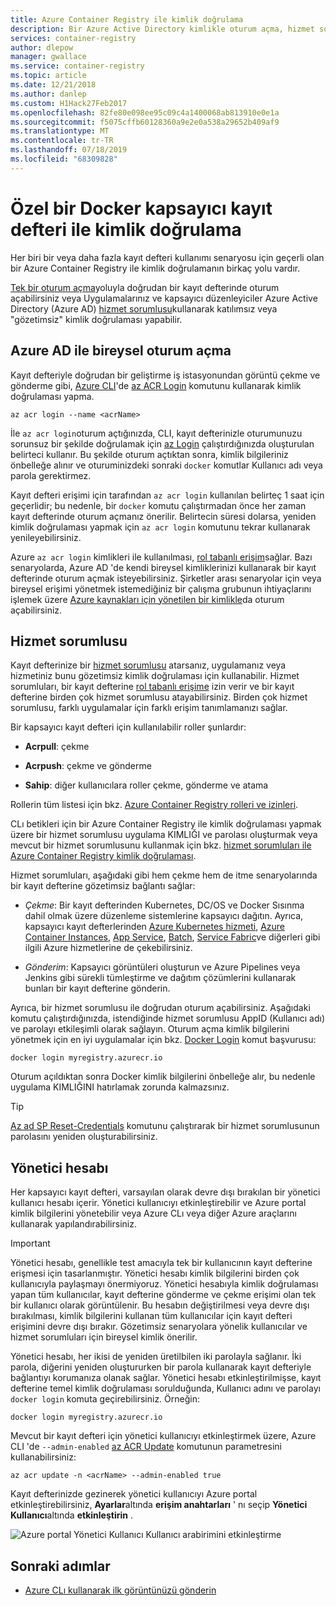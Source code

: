 ```yaml
---
title: Azure Container Registry ile kimlik doğrulama
description: Bir Azure Active Directory kimlikle oturum açma, hizmet sorumlularını kullanma ve isteğe bağlı yönetici kimlik bilgilerini kullanma dahil olmak üzere bir Azure Container Registry için kimlik doğrulama seçenekleri.
services: container-registry
author: dlepow
manager: gwallace
ms.service: container-registry
ms.topic: article
ms.date: 12/21/2018
ms.author: danlep
ms.custom: H1Hack27Feb2017
ms.openlocfilehash: 82fe80e098ee95c09c4a1400068ab813910e0e1a
ms.sourcegitcommit: f5075cffb60128360a9e2e0a538a29652b409af9
ms.translationtype: MT
ms.contentlocale: tr-TR
ms.lasthandoff: 07/18/2019
ms.locfileid: "68309828"
---
```

# <a name="authenticate-with-a-private-docker-container-registry"></a>Özel bir Docker kapsayıcı kayıt defteri ile kimlik doğrulama

Her biri bir veya daha fazla kayıt defteri kullanımı senaryosu için geçerli olan bir Azure Container Registry ile kimlik doğrulamanın birkaç yolu vardır.

[Tek bir oturum açma](#individual-login-with-azure-ad)yoluyla doğrudan bir kayıt defterinde oturum açabilirsiniz veya Uygulamalarınız ve kapsayıcı düzenleyiciler Azure Active Directory (Azure AD) [hizmet sorumlusu](#service-principal)kullanarak katılımsız veya "gözetimsiz" kimlik doğrulaması yapabilir.

## <a name="individual-login-with-azure-ad"></a>Azure AD ile bireysel oturum açma

Kayıt defteriyle doğrudan bir geliştirme iş istasyonundan görüntü çekme ve gönderme gibi, [Azure CLI](/cli/azure/install-azure-cli)'de [az ACR Login](/cli/azure/acr?view=azure-cli-latest#az-acr-login) komutunu kullanarak kimlik doğrulaması yapma.

```azurecli
az acr login --name <acrName>
```

İle `az acr login`oturum açtığınızda, CLI, kayıt defterinizle oturumunuzu sorunsuz bir şekilde doğrulamak için [az Login](/cli/azure/reference-index#az-login) çalıştırdığınızda oluşturulan belirteci kullanır. Bu şekilde oturum açtıktan sonra, kimlik bilgileriniz önbelleğe alınır ve oturuminizdeki sonraki `docker` komutlar Kullanıcı adı veya parola gerektirmez. 

Kayıt defteri erişimi için tarafından `az acr login` kullanılan belirteç 1 saat için geçerlidir; bu nedenle, bir `docker` komutu çalıştırmadan önce her zaman kayıt defterinde oturum açmanız önerilir. Belirtecin süresi dolarsa, yeniden kimlik doğrulaması yapmak için `az acr login` komutunu tekrar kullanarak yenileyebilirsiniz. 

Azure `az acr login` kimlikleri ile kullanılması, [rol tabanlı erişim](../role-based-access-control/role-assignments-portal.md)sağlar. Bazı senaryolarda, Azure AD 'de kendi bireysel kimliklerinizi kullanarak bir kayıt defterinde oturum açmak isteyebilirsiniz. Şirketler arası senaryolar için veya bireysel erişimi yönetmek istemediğiniz bir çalışma grubunun ihtiyaçlarını işlemek üzere [Azure kaynakları için yönetilen bir kimlikle](container-registry-authentication-managed-identity.md)da oturum açabilirsiniz.

## <a name="service-principal"></a>Hizmet sorumlusu

Kayıt defterinize bir [hizmet sorumlusu](../active-directory/develop/app-objects-and-service-principals.md) atarsanız, uygulamanız veya hizmetiniz bunu gözetimsiz kimlik doğrulaması için kullanabilir. Hizmet sorumluları, bir kayıt defterine [rol tabanlı erişime](../role-based-access-control/role-assignments-portal.md) izin verir ve bir kayıt defterine birden çok hizmet sorumlusu atayabilirsiniz. Birden çok hizmet sorumlusu, farklı uygulamalar için farklı erişim tanımlamanızı sağlar.

Bir kapsayıcı kayıt defteri için kullanılabilir roller şunlardır:

* **Acrpull**: çekme

* **Acrpush**: çekme ve gönderme

* **Sahip**: diğer kullanıcılara roller çekme, gönderme ve atama

Rollerin tüm listesi için bkz. [Azure Container Registry rolleri ve izinleri](container-registry-roles.md).

CLı betikleri için bir Azure Container Registry ile kimlik doğrulaması yapmak üzere bir hizmet sorumlusu uygulama KIMLIĞI ve parolası oluşturmak veya mevcut bir hizmet sorumlusunu kullanmak için bkz. [hizmet sorumluları ile Azure Container Registry kimlik doğrulaması](container-registry-auth-service-principal.md).

Hizmet sorumluları, aşağıdaki gibi hem çekme hem de itme senaryolarında bir kayıt defterine gözetimsiz bağlantı sağlar:

  * *Çekme*: Bir kayıt defterinden Kubernetes, DC/OS ve Docker Sısınma dahil olmak üzere düzenleme sistemlerine kapsayıcı dağıtın. Ayrıca, kapsayıcı kayıt defterlerinden [Azure Kubernetes hizmeti](container-registry-auth-aks.md), [Azure Container Instances](container-registry-auth-aci.md), [App Service](../app-service/index.yml), [Batch](../batch/index.yml), [Service Fabric](/azure/service-fabric/)ve diğerleri gibi ilgili Azure hizmetlerine de çekebilirsiniz.

  * *Gönderim*: Kapsayıcı görüntüleri oluşturun ve Azure Pipelines veya Jenkins gibi sürekli tümleştirme ve dağıtım çözümlerini kullanarak bunları bir kayıt defterine gönderin.

Ayrıca, bir hizmet sorumlusu ile doğrudan oturum açabilirsiniz. Aşağıdaki komutu çalıştırdığınızda, istendiğinde hizmet sorumlusu AppID (Kullanıcı adı) ve parolayı etkileşimli olarak sağlayın. Oturum açma kimlik bilgilerini yönetmek için en iyi uygulamalar için bkz. [Docker Login](https://docs.docker.com/engine/reference/commandline/login/) komut başvurusu:

```
docker login myregistry.azurecr.io
```

Oturum açıldıktan sonra Docker kimlik bilgilerini önbelleğe alır, bu nedenle uygulama KIMLIĞINI hatırlamak zorunda kalmazsınız.

> [!TIP]
> [Az ad SP Reset-Credentials](/cli/azure/ad/sp?view=azure-cli-latest) komutunu çalıştırarak bir hizmet sorumlusunun parolasını yeniden oluşturabilirsiniz.
>

## <a name="admin-account"></a>Yönetici hesabı

Her kapsayıcı kayıt defteri, varsayılan olarak devre dışı bırakılan bir yönetici kullanıcı hesabı içerir. Yönetici kullanıcıyı etkinleştirebilir ve Azure portal kimlik bilgilerini yönetebilir veya Azure CLı veya diğer Azure araçlarını kullanarak yapılandırabilirsiniz.

> [!IMPORTANT]
> Yönetici hesabı, genellikle test amacıyla tek bir kullanıcının kayıt defterine erişmesi için tasarlanmıştır. Yönetici hesabı kimlik bilgilerini birden çok kullanıcıyla paylaşmayı önermiyoruz. Yönetici hesabıyla kimlik doğrulaması yapan tüm kullanıcılar, kayıt defterine gönderme ve çekme erişimi olan tek bir kullanıcı olarak görüntülenir. Bu hesabın değiştirilmesi veya devre dışı bırakılması, kimlik bilgilerini kullanan tüm kullanıcılar için kayıt defteri erişimini devre dışı bırakır. Gözetimsiz senaryolara yönelik kullanıcılar ve hizmet sorumluları için bireysel kimlik önerilir.
>

Yönetici hesabı, her ikisi de yeniden üretilbilen iki parolayla sağlanır. İki parola, diğerini yeniden oluştururken bir parola kullanarak kayıt defteriyle bağlantıyı korumanıza olanak sağlar. Yönetici hesabı etkinleştirilmişse, kayıt defterine temel kimlik doğrulaması sorulduğunda, Kullanıcı adını ve parolayı `docker login` komuta geçirebilirsiniz. Örneğin:

```
docker login myregistry.azurecr.io 
```


Mevcut bir kayıt defteri için yönetici kullanıcıyı etkinleştirmek üzere, Azure CLI 'de `--admin-enabled` [az ACR Update](/cli/azure/acr?view=azure-cli-latest#az-acr-update) komutunun parametresini kullanabilirsiniz:

```azurecli
az acr update -n <acrName> --admin-enabled true
```

Kayıt defterinizde gezinerek yönetici kullanıcıyı Azure portal etkinleştirebilirsiniz, **Ayarlar**altında **erişim anahtarları** ' nı seçip **Yönetici Kullanıcı**altında **etkinleştirin** .

![Azure portal Yönetici Kullanıcı Kullanıcı arabirimini etkinleştirme][auth-portal-01]

## <a name="next-steps"></a>Sonraki adımlar

* [Azure CLı kullanarak ilk görüntünüzü gönderin](container-registry-get-started-azure-cli.md)

<!-- IMAGES -->
[auth-portal-01]: ./media/container-registry-authentication/auth-portal-01.png
